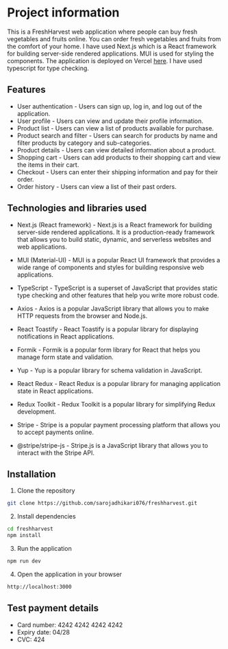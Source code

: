 # Project information

This is a FreshHarvest web application where people can buy fresh vegetables and fruits online. You can order fresh vegetables and fruits from the comfort of your home. I have used Next.js which is a React framework for building server-side rendered applications. MUI is used for styling the components. The application is deployed on Vercel [here](https://freshharvest-omega.vercel.app/). I have used typescript for type checking.

## Features

- User authentication - Users can sign up, log in, and log out of the application.
- User profile - Users can view and update their profile information.
- Product list - Users can view a list of products available for purchase.
- Product search and filter - Users can search for products by name and filter products by category and sub-categories.
- Product details - Users can view detailed information about a product.
- Shopping cart - Users can add products to their shopping cart and view the items in their cart.
- Checkout - Users can enter their shipping information and pay for their order.
- Order history - Users can view a list of their past orders.

## Technologies and libraries used

- Next.js (React framework) - Next.js is a React framework for building server-side rendered applications. It is a production-ready framework that allows you to build static, dynamic, and serverless websites and web applications.

- MUI (Material-UI) - MUI is a popular React UI framework that provides a wide range of components and styles for building responsive web applications.

- TypeScript - TypeScript is a superset of JavaScript that provides static type checking and other features that help you write more robust code.

- Axios - Axios is a popular JavaScript library that allows you to make HTTP requests from the browser and Node.js.

- React Toastify - React Toastify is a popular library for displaying notifications in React applications.

- Formik - Formik is a popular form library for React that helps you manage form state and validation.

- Yup - Yup is a popular library for schema validation in JavaScript.

- React Redux - React Redux is a popular library for managing application state in React applications.

- Redux Toolkit - Redux Toolkit is a popular library for simplifying Redux development.

- Stripe - Stripe is a popular payment processing platform that allows you to accept payments online.

- @stripe/stripe-js - Stripe.js is a JavaScript library that allows you to interact with the Stripe API.

## Installation

1. Clone the repository

```bash
git clone https://github.com/sarojadhikari076/freshharvest.git
```

2. Install dependencies

```bash
cd freshharvest
npm install
```

3. Run the application

```bash
npm run dev
```

4. Open the application in your browser

```bash
http://localhost:3000
```

## Test payment details

- Card number: 4242 4242 4242 4242
- Expiry date: 04/28
- CVC: 424
